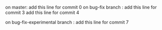 
on master:
add this line for commit 0
on bug-fix branch :
add this line for commit 3
add this line for commit 4


on bug-fix-experimental branch : 
add this line for commit 7



